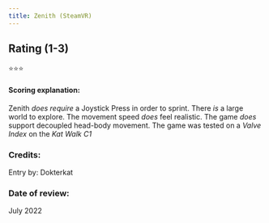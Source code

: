 ```yaml
---
title: Zenith (SteamVR)
---
```


## Rating (1-3)
⭐⭐⭐

#### Scoring explanation:
Zenith *does require* a Joystick Press in order to sprint.
There *is* a large world to explore.
The movement speed *does* feel realistic.
The game *does* support decoupled head-body movement.
The game was tested on a *Valve Index* on the *Kat Walk C1*

### Credits:
Entry by: Dokterkat

### Date of review:
July 2022

